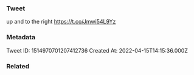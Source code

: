 ### Tweet
up and to the right https://t.co/Jmwi54L9Yz

### Metadata
Tweet ID: 1514970701207412736
Created At: 2022-04-15T14:15:36.000Z

### Related

